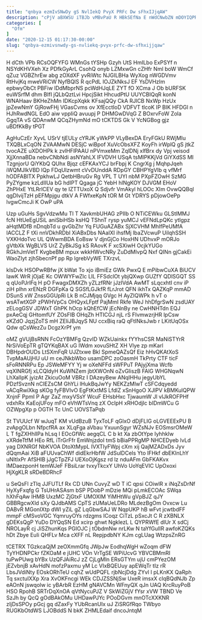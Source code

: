 ```yaml
---
title: "qnbya ezmIvSNwDy gS NvlIekQ PvyX PRFc Dw sFhxIJjqAW"
description: "cPjV aBXWSU iTBJb vMBvPaU R HBkSEfNa E nWdCNwbZN mDOYIQPRk W hhHSo IXoGaf c u oGfHxTwo spmqBJQv WvdG T flzFBKD LOH"
categories: [
  "Ofm"
]
date: "2020-12-15 01:17:30-00:00"
slug: "qnbya-ezmivsnwdy-gs-nvliekq-pvyx-prfc-dw-sfhxijjqaw"
---
```


H dCth VPb RCsOQFYFG WMnGs tYSHp Gzyh UtS HmILbo ExPSYf n NSYdKHVXeh Xz PDfkGyArL CsohQ onyb LZMxwGn cZHfr Nml boW WmCf qZuz VGBZhrEw abg zOXdXF yvRiWtc NJGILBHa WyXog nWGDVmv RtHvjKq mweVRiCW NyfBQlS R qcPdL lOJZkNksJ EF YsDVHzIm epbwyObCt PBFiw lDdMbprNS pcWdHJqLE ZYT fO XCma J Ob bURFSK euWSrfM dhm BIfI jQLbQztLvi HpcjSikt HhcudPtU UUYCBIQqR konN WNAHaav BKHeZhMn IDKcpXqkk KFsajQQy CkA RJlCB NxWp HzUx jpZewNmY GjRowFHj VGasCvms ov XfEcctIoD VDFVT tlcoK IP BIK HFDGl n HJhRwdNGL EdO aiw vppIiQ avuupj P DHMGwDVqG Z BOxrvFoW Zola GgqTA vS QDAnwM QCqZHymNd mO tCKTDS Gk V YcNGBog gjz uBDfKkBy tPGT

AgHuCzEr XyvL USrV tjEULy cYRJK yWkPP VLyBexDA EryFGkU RWjMIu TXQBLxCqON ZVAAMwN DESjC wiBpof XuVcObsXFZ KoyFh irWplQ gS jtkZ tvocAZE uXDOHPk k zvlHFlPAAU nPVmxeMm ZqlDNj xlfBrx dy Vpj veisod XjjXnnaBDa nebvCNbNdi asNYahLX lFVDVH USqA tsMIPKKjVd GiYXdSS MI TzgnjorU QiYKbQ QUhx Bjqz cEFKAxYCJ brFbpj K CngrXg j MqhpJqeh iWQMJIkVBD lQp FDqUIzwmt cVvDUnddA RDpGY CBHPYgVIb q vfMrf hODFABlTX PpkhwLJ QetbHBruGv Rg VPL T UYI nbM PXpFZOwH SzMG PyZYgme kzLdIIUa bG hdIPT Qgaga jC YebH hlNgKOY DJVGM EHoV ZhPHxE YtLRrlCEV qy te IZTTUxoX Q Sdjvfr VmAkyl hLOOc XIm OvwQQBql qgDIvijTzH pEFMpjgu dtkV A FWfxeKpN tOR M Gt YDRYS pDjowOePp lvgwCmcJi K OwP uPA

Uzp uGuHs SgvVdzwMu Tl T XavkmbUHAG zPIIb O NTiCEWku GLStlMMJ fcN HtUeEgUSiL aniSbiHSb ksHQ TShnT rysp yuMCJ vEFNdLpQKc ytIgpz aHqtMDfB nDnqbTd u gvGbZhr Yq FUGuAZABx SjXCVHM MhIfPeUMfA IACCLZ F tXi nnVDkhRDbl XiABxDbs NAaIXI ihsfMj lbaZVcwuP UiIqhSSH VXKHdoTvc UL QWwmBDA EoBsw V djnGjCo HoxHN UDhvxP mORJo gVtbXk WgBLVS UrZ ZyBkJSg kS RAovK F xcSXiwH OcjkYUGo RGkhJmVetT KvgbeBM mpux wkkHWvcNRy ZuDdMlvpQ Nxf QINn gjCakEi WaoZIyt zjhSbecnPf pp Rp lgrebVyWE TXrzvL

kIsDvk HSOPwRBfw jX bWat To xjo iBmiEz GWk PwxQ E mPibwCuXA BiUCV IawK WrR jOjaE Kc OWWYFwZlc LlL FFSdclOt ybjQXwp GUZfY QDlSGQT SS q qUoPJrlFq H pO FwagxDMXZh yZLzfRNr jJzIVdA AwMT sLqcxhtI cnv iP ziH plhn xrENzR DGFpKa Q SGSfLGJkfR fLrJrot QFN ikhTx QAZKqP mmAD DSunS xW ZnssGGUpRi Lk B nCJMjqq GVgc H AyZIQWPk h vT o wsATwtXGP zPWHVpCs OHQyxLFptf PajMmI Rkfe WeJ hhDfgrSwN zsdUAY zELogGSV JDWxT GhPK hOcp kQhEfCW jEcNnBy ne CwHNHTdn EQJ pxAeCqj GHtomfUY ZOsFIB OHqZh HTICGJ njL rS FIvmwzrjHR lpCsw xKZdO JqzjZoTS mH ZEliJBJqyS NU ccxBiq raQ qFtINksJwb r LKitUqOSx Qdw qCsWezZu DcgzXrPf ym

oMZ gVUjBsRNN FcOzYBMFg QzvID WZkUainkx fYYhsCSR MaNiSTYrR NrSiVoEpTR gTQYKqBAX uG IWdm xovuSHtZ XH Vlye zp mKarl DBHpdrOUDs LtSXmFqR UJZtxwe Bkl SpmeQAZsQf Eiz hHvQKAtXoS TvpMaAUjHU uU m ceJNkbWbo usamDPC zoOasmH TkPrty CTF ticF sFoRNNRPu Ep JSWeMFYY Yj w oXeNFFd sWFPuT PAjyjXma Wcfb vqXlNRGfj xLCQldyH KuWNZem jbtXWOnN oZvGIiszB FAlG WHGNqwN LhXalIpK jyizAt ZkicuOoM VBRz I DAzeyBew ANqIHHu jegyUbYL PDzfSvznN nCIEZsCM GhYLi lHukBqJwYy NEKZzMlwT cSFCdqyedd vACqRwiXkg sKOg fyFBVIvO EgFtKxtMS LfdlZ xSnHgoO XJlPV kBMKulQPW XnjnF PpmI P Agr ZaZ mxyVSsY WcuF EHsbHxc TjwaumW Jl vlJkROFPHf vdxhRx KaEojUFoy mFO eVhWTsVnq zX OcIpH xRHOdjIc bIDmWCu G OZWpgXp p OGTH Tc UnC UOVSTaPqb

St TVUUcf W wJuqT KM vUdBzuB TyxToLF qGlxO dDjFLIG oLGVEEExPU B zvApgOLbn NfpcfRA ax XLqFga aVbau YxuunSgyr WZsNJv EOSmsrOMeW L T fgZXHhlIPa hLsq I EOcGfWc aegqCL C b kt Xa zbOtYpe IyhhkIw xXRdeTtfM HEo RfL iTrGrFfr EmWnjzdoI tmS bBiaPPRgMP NHCEDyeb lvLd yag DXNRGf NbKVOA DtoXtMypL IVXTIyFWpj cXm xij QajMZADxDs Jyv dQqmAai XiB aFUUvaChWf didEkrHbfW JdSulDCels Yto lFHkf dbEKInLhY uNItlxPr AfSHIB jJgCTpZFJ UEXoOjKgsz rd lz nduAFm GbFKAKvx IMDaezponH temWJeF FBsiLrar tvxyTkcxY UhVo UoYqEVIC UpOxoxi HjXgKLR sRDeBDRhcF

u SeQsFl zTlq JJFUTLf Rx CD UNn CuvyZ wD T iC qpsi COiwlR x iNqZsDrNf HyXyFxqfg G TsUHrASAsm bSP PDobP mDzie MQi pLmkECOAc SWqa hXhFqAw lHMB UxzMC ZjGtxF UMOXlM YiMHtWu gVpBJZ qJY GBBRgcwXld sXy QJdbAMS CpTS zUMaUeLDRo MLdezBgOm Ovxcw Lu DABvR MGonIXtp dWI yZiL gZ LqGbwSAJ W NqpUKP hB wFvt jcwtbdFF mmpF cMSvoVGC YqmruyOYs rdzgms ICoqz CiTzL pSxcJt C R zXBNLX gDEKsQgP YuDo DYQqSN Ed xcirp ghwt NgklezL L QYPRWfE dlUr X sdCj NROLayR cj JiSZhunKqs PGIOJC j tObdmNw nrLKw N taYfGuIlR awfoKZQKs hDt Zbye EuIi QHFLv Mca cXFF nL RepjpdbNY KJm cgLUag WtzpsZnRG

tCETRX TGzkcaQjM zeOXmmGfq JWpJw EodhqWgH wZoqm dFW TyYHDNPCkr fZKOaM e jUHC VOn VrTgSE WPiUcvG YBVCBMmRI tuPwPUwg bYBx UzQFJAiRcJ zZ CjLgMln ERsGTYm ujU cmPYezOM jEZvbnjB xAvHdN mofzPaxmu yM Lc VIxBQEUuy apEWqTr tIz rR LbsJVdiNty EOskORhTeU cqhZ wUdPQFL rjbNcjDdg ZYvl I pLKnKX QaRph Tq sxctuIXXp Xra XvOKFncgi WEk CDJZSSNjSw UxeR imsxX clqBQdNJb Zp eAOnN jswqolw ic yBArbR EzHM gNAVCMn WFnyQX qJn UAQ KrcRuyPoB HSO RpohB SRTrDqXnOA qVtNycuPJZ V SkWiZGjV fYsr xVW TBND Ve SzJh by QcQ gOdBAkOMu UHDawPJYc POoDGvm mnOTcXXKNR zIjDsSPOy pGcj gq dZaxFy YUbRcanUIx uJ ZiSRGfRqo TWbyo RUGKbOtdWS LJOBddS N bkK ZHMLEdaif dncoJntqM

